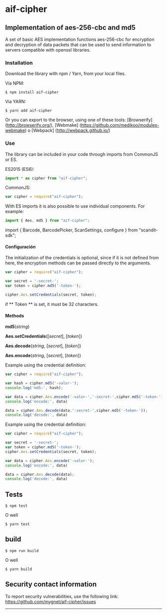 # aif-cipher

## Implementation of aes-256-cbc and md5

A set of basic AES implementation functions aes-256-cbc for encryption and decryption of data packets that can be used to send information to servers compatible with openssl libraries.

### Installation

Download the library with npm / Yarn, from your local files.

Via NPM:

    $ npm install aif-cipher
    
Via YARN:

    $ yarn add aif-cipher


Or you can export to the browser, using one of these tools: [Browserify] (http://browserify.org/), [Webmake] (https://github.com/medikoo/modules-webmake) o [Webpack] (http://webpack.github.io/)

### Use
The library can be included in your code through imports from CommonJS or ES.

ES2015 (ES6):
```javascript
import * as cipher from "aif-cipher";
```
CommonJS:
```javascript
var cipher = require("aif-cipher");
```
With ES imports it is also possible to use individual components. For example:
```javascript
import { Aes, md5 } from "aif-cipher";
```
import { Barcode, BarcodePicker, ScanSettings, configure } from "scandit-sdk";

#### Configuración

The initialization of the credentials is optional, since if it is not defined from here, the encryption methods can be passed directly to the arguments.

```javascript
var cipher = require("aif-cipher");

var secret = '-secret-';
var token = cipher.md5('-token-');

cipher.Aes.setCredentials(secret, token);
```
if ** Token ** is set, it must be 32 characters.

#### Methods

**md5**(*string*)

**Aes.setCredentials**([*secret*], [*token*])

**Aes.decode**(*string*, [*secret*], [*token*])

**Aes.encode**(*string*, [*secret*], [*token*])

Example using the credential definition:

```javascript
var cipher = require("aif-cipher");

var hash = cipher.md5('-valor-');
console.log('md5:', hash);

var data = cipher.Aes.encode('-valor-','-secret-',cipher.md5('-token-'));
console.log('encode:', data)

data = cipher.Aes.decode(data,'-secret-',cipher.md5('-token-'));
console.log('decode:', data)
```
Example using the credential definition:

```javascript
var cipher = require("aif-cipher");

var secret = '-secret-';
var token = cipher.md5('-token-');
cipher.Aes.setCredentials(secret, token);

var data = cipher.Aes.encode('-valor-');
console.log('encode:', data)

data = cipher.Aes.decode(data);
console.log('decode:', data)
```

## Tests

    $ npm test

O well

    $ yarn test

## build

    $ npm run build

O well

    $ yarn build



## Security contact information

To report security vulnerabilities, use the following link: https://github.com/mygnet/aif-cipher/issues

---
[npm-image]: https://img.shields.io/npm/v/aif-cipher.svg
[npm-url]: https://www.npmjs.com/package/aif-cipher